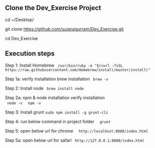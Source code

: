 
 ## Clone the Dev_Exercise Project
cd ~/Desktop/

git clone https://github.com/sujanagurram/Dev_Exercise.git

cd Dev_Exercise


   
## Execution steps
Step 1: Install Homebrew
    ```  /usr/bin/ruby -e "$(curl -fsSL https://raw.githubusercontent.com/Homebrew/install/master/install)"  ```
      
Step 1a: verify installation brew installation 
         ```  brew -v  ```

Step 2: Install node
    ```  brew install node  ```
    
Step 2a:  npm & node installation verify installation  
          ```  node -v  ```
          ```  npm -v  ```

Step 3: Install grunt 
        ``` sudo npm install -g grunt-cli ```

Step 4: run below command in project folder
     ```   grunt  ```
     
Step 5: open below url for chrome 
        ```   http://localhost:8080/index.html ```

Step 5a: open below url for safari
         ```  http://127.0.0.1:8080/index.html  ```
